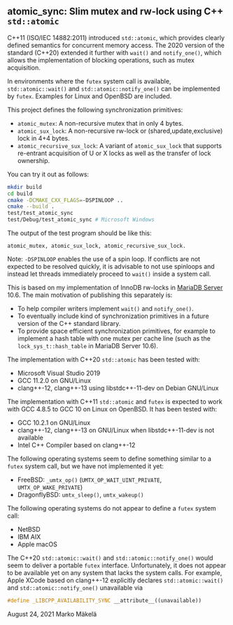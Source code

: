 ## atomic_sync: Slim mutex and rw-lock using C++ `std::atomic`

C++11 (ISO/IEC 14882:2011) introduced `std::atomic`, which provides
clearly defined semantics for concurrent memory access. The 2020
version of the standard (C++20) extended it further with `wait()` and
`notify_one()`, which allows the implementation of blocking
operations, such as mutex acquisition.

In environments where the `futex` system call is available,
`std::atomic::wait()` and `std::atomic::notify_one()` can be
implemented by `futex`. Examples for Linux and OpenBSD are included.

This project defines the following synchronization primitives:
* `atomic_mutex`: A non-recursive mutex that in only 4 bytes.
* `atomic_sux_lock`: A non-recursive rw-lock or (shared,update,exclusive) lock
in 4+4 bytes.
* `atomic_recursive_sux_lock`: A variant of `atomic_sux_lock` that supports
re-entrant acquisition of U or X locks as well as the transfer of lock
ownership.

You can try it out as follows:
```sh
mkdir build
cd build
cmake -DCMAKE_CXX_FLAGS=-DSPINLOOP ..
cmake --build .
test/test_atomic_sync
test/Debug/test_atomic_sync # Microsoft Windows
```
The output of the test program should be like this:
```
atomic_mutex, atomic_sux_lock, atomic_recursive_sux_lock.
```
Note: `-DSPINLOOP` enables the use of a spin loop. If conflicts are
not expected to be resolved quickly, it is advisable to not use spinloops and
instead let threads immediately proceed to `wait()` inside a system call.

This is based on my implementation of InnoDB rw-locks in
[MariaDB Server](https://github.com/MariaDB/server/) 10.6.
The main motivation of publishing this separately is:
* To help compiler writers implement `wait()` and `notify_one()`.
* To eventually include kind of synchronization primitives in
a future version of the C++ standard library.
* To provide space efficient synchronization primitives, for example
to implement a hash table with one mutex per cache line
(such as the `lock_sys_t::hash_table` in MariaDB Server 10.6).

The implementation with C++20 `std::atomic` has been tested with:
* Microsoft Visual Studio 2019
* GCC 11.2.0 on GNU/Linux
* clang++-12, clang++-13 using libstdc++-11-dev on Debian GNU/Linux

The implementation with C++11 `std::atomic` and `futex` is expected
to work with GCC 4.8.5 to GCC 10 on Linux on OpenBSD.
It has been tested with:
* GCC 10.2.1 on GNU/Linux
* clang++-12, clang++-13 on GNU/Linux when libstdc++-11-dev is not available
* Intel C++ Compiler based on clang++-12

The following operating systems seem to define something similar to a `futex`
system call, but we have not implemented it yet:
* FreeBSD: `_umtx_op()` (`UMTX_OP_WAIT_UINT_PRIVATE`, `UMTX_OP_WAKE_PRIVATE`)
* DragonflyBSD: `umtx_sleep()`, `umtx_wakeup()`

The following operating systems do not appear to define a `futex` system call:
* NetBSD
* IBM AIX
* Apple macOS

The C++20 `std::atomic::wait()` and `std::atomic::notify_one()` would
seem to deliver a portable `futex` interface. Unfortunately, it does
not appear to be available yet on any system that lacks the system calls.
For example, Apple XCode based on clang++-12 explicitly declares
`std::atomic::wait()` and `std::atomic::notify_one()` unavailable via
```c++
#define _LIBCPP_AVAILABILITY_SYNC __attribute__((unavailable))
```

August 24, 2021
Marko Mäkelä
